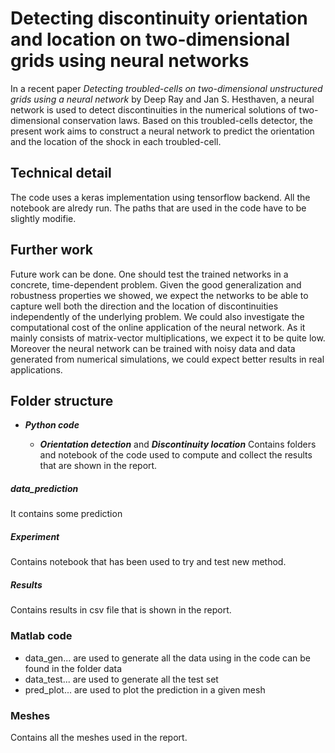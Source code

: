# Detecting discontinuity orientation and location on two-dimensional grids using neural networks
In a recent paper *Detecting troubled-cells on two-dimensional unstructured grids using a neural network* by Deep Ray and Jan S. Hesthaven, a neural network is used to detect discontinuities in the numerical solutions of two-dimensional conservation laws.  Based on this troubled-cells detector, the present work aims to construct a neural network to predict the orientation and the location of the shock in each troubled-cell.

## Technical detail
The code uses a keras implementation using tensorflow backend.
All the notebook are alredy run.
The paths that are used in the code have to be slightly modifie.

## Further work
Future work can be done. One should test the trained networks in a concrete, time-dependent problem. Given the good generalization and robustness properties we showed, we expect the networks to be able to capture well both the direction and the location of discontinuities independently of the underlying problem. We could also investigate the computational cost of the online application of the neural network. As it mainly consists of matrix-vector multiplications, we expect it to be quite low. Moreover the neural network can be trained with noisy data and data generated from numerical simulations, we could expect better results in real applications.

## Folder structure 

- ***Python code*** 

	- ***Orientation detection*** and ***Discontinuity location***
	Contains folders and notebook of the code used to compute and collect the results that are shown in the report.

##### data_prediction
It contains some prediction
##### Experiment
Contains notebook that has been used to try and test new method.
##### Results
Contains results in csv file that is shown in the report.

### Matlab code
 - data_gen... are used to generate all the data using in the code can be found in the folder data
 - data_test... are used to generate all the test set
 - pred_plot... are used to plot the prediction in a given mesh 

### Meshes
Contains all the meshes used in the report. 





